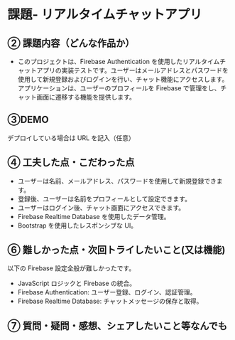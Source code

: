# 課題- リアルタイムチャットアプリ

## ② 課題内容（どんな作品か）

- このプロジェクトは、Firebase Authentication を使用したリアルタイムチャットアプリの実装テストです。ユーザーはメールアドレスとパスワードを使用して新規登録およびログインを行い、チャット機能にアクセスします。アプリケーションは、ユーザーのプロフィールを Firebase で管理をし、チャット画面に遷移する機能を提供します。

## ③DEMO

デプロイしている場合は URL を記入（任意）

## ④ 工夫した点・こだわった点

- ユーザーは名前、メールアドレス、パスワードを使用して新規登録できます。
- 登録後、ユーザーは名前をプロフィールとして設定できます。
- ユーザーはログイン後、チャット画面にアクセスできます。
- Firebase Realtime Database を使用したデータ管理。
- Bootstrap を使用したレスポンシブな UI。

## ⑥ 難しかった点・次回トライしたいこと(又は機能)

以下の Firebase 設定全般が難しかったです。

- JavaScript ロジックと Firebase の統合。
- Firebase Authentication: ユーザー登録、ログイン、認証管理。
- Firebase Realtime Database: チャットメッセージの保存と取得。

## ⑦ 質問・疑問・感想、シェアしたいこと等なんでも
